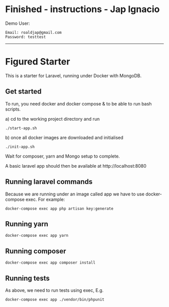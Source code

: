 # Finished - instructions - Jap Ignacio

Demo User:

    Email: roaldjap@gmail.com
    Password: testtest

<hr>

# Figured Starter

This is a starter for Laravel, running under Docker with MongoDB.
 
## Get started

To run, you need docker and docker compose & to be able to run bash scripts.  

a) cd to the working project directory and run

    ./start-app.sh

b) once all docker images are downloaded and initialised 

    ./init-app.sh

Wait for composer, yarn and Mongo setup to complete.
  
A basic laravel app should then be available at http://localhost:8080

## Running laravel commands

Because we are running under an image called app we have to use docker-compose exec. For example:

    docker-compose exec app php artisan key:generate 

## Running yarn

    docker-compose exec app yarn

## Running composer

    docker-compose exec app composer install
    
## Running tests

As above, we need to run tests using exec, E.g.

    docker-compose exec app ./vendor/bin/phpunit
